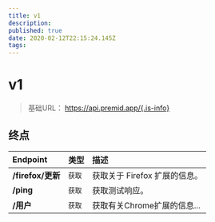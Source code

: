 ```yaml
---
title: v1
description:
published: true
date: 2020-02-12T22:15:24.145Z
tags:
---
```


# v1

> 基础URL： https://api.premid.app/{.is-info}


## 终点

<table>
  <thead>
    <tr>
      <th style="text-align:left">Endpoint</th>
      <th style="text-align:left">类型</th>
      <th style="text-align:left">描述</th>
    </tr>
  </thead>
  <tbody>
    <tr>
      <td style="text-align:left"><b>/firefox/更新</b>
      </td>
      <td style="text-align:left"><code>获取</code></td>
      <td style="text-align:left">获取关于 Firefox 扩展的信息。</td>
    </tr>
    <tr>
      <td style="text-align:left"><b>/ping</b>
      </td>
      <td style="text-align:left"><code>获取</code></td>
      <td style="text-align:left">获取测试响应。</td>
    </tr>
    <tr>
      <td style="text-align:left"><b>/用户</b>
      </td>
      <td style="text-align:left"><code>获取</code></td>
      <td style="text-align:left">获取有关Chrome扩展的信息...</td>
    </tr>
  </tbody>
</table>

